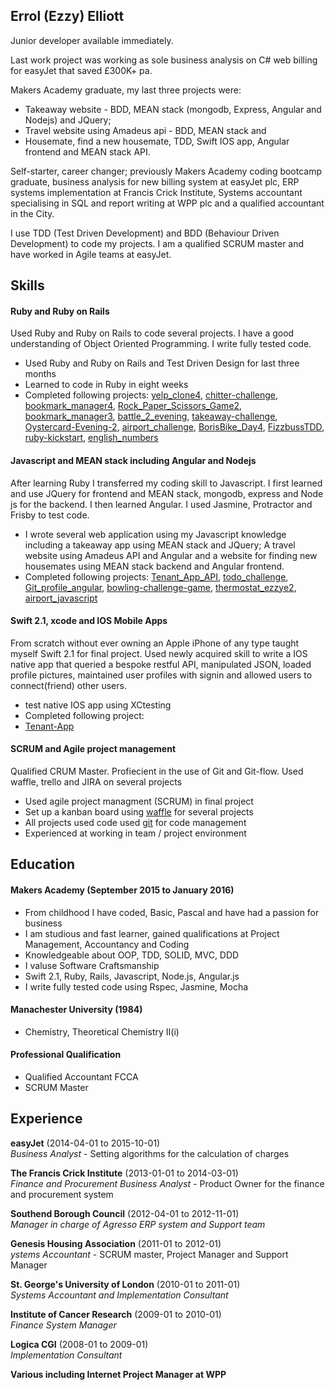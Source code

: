 ## Errol (Ezzy) Elliott

Junior developer available immediately.

Last work project was working as sole business analysis on C# web billing for easyJet that saved £300K+ pa.

Makers Academy graduate, my last three projects were: 
- Takeaway website - BDD, MEAN stack (mongodb, Express, Angular and Nodejs) and JQuery; 
- Travel website using Amadeus api - BDD, MEAN stack and 
- Housemate, find a new housemate, TDD, Swift IOS app, Angular frontend and MEAN stack API. 

Self-starter, career changer; previously Makers Academy coding bootcamp graduate, business analysis for new billing system at easyJet plc, ERP systems implementation at Francis Crick Institute, Systems accountant specialising in SQL and report writing at WPP plc and a qualified accountant in the City.

I use TDD (Test Driven Development) and BDD (Behaviour Driven Development) to code my projects.  I am a qualified SCRUM master and have worked in Agile teams at easyJet. 


## Skills

#### Ruby and Ruby on Rails

Used Ruby and Ruby on Rails to code several projects.  I have a good understanding of Object Oriented Programming.  I write fully tested code.
- Used Ruby and Ruby on Rails and Test Driven Design for last three months
- Learned to code in Ruby in eight weeks
- Completed following projects:
[yelp_clone4](https://github.com/ezzye/yelp_clone4), 
[chitter-challenge](https://github.com/ezzye/chitter-challenge), 
[bookmark_manager4](https://github.com/ezzye/bookmark_manager4), 
[Rock_Paper_Scissors_Game2](https://github.com/ezzye/Rock_Paper_Scissors_Game2), 
[bookmark_manager3](https://github.com/ezzye/bookmark_manager3), 
[battle_2_evening](https://github.com/ezzye/battle_2_evening), 
[takeaway-challenge](https://github.com/ezzye/takeaway-challenge), 
[Oystercard-Evening-2](https://github.com/ezzye/Oystercard-Evening-2), 
[airport_challenge](https://github.com/ezzye/airport_challenge), 
[BorisBike_Day4](https://github.com/ezzye/BorisBike_Day4), 
[FizzbussTDD](https://github.com/ezzye/FizzbussTDD), 
[ruby-kickstart](https://github.com/ezzye/ruby-kickstart), 
[english_numbers](https://github.com/ezzye/english_numbers)

  


#### Javascript and MEAN stack including Angular and Nodejs

After learning Ruby I transferred my coding skill to Javascript. I first learned and use JQuery for frontend and MEAN stack, mongodb, express and Node js for the backend.  I then learned Angular. I used Jasmine, Protractor and Frisby to test code.

- I wrote several web application using my Javascript knowledge including a takeaway app using MEAN stack and JQuery; A travel website using Amadeus API and Angular and a website for finding new housemates using MEAN stack backend and Angular frontend.
- Completed following projects:
[Tenant_App_API](https://github.com/ezzye/Tenant_App_API), 
[todo_challenge](https://github.com/ezzye/todo_challenge), 
[Git_profile_angular](https://github.com/ezzye/Git_profile_angular), 
[bowling-challenge-game](https://github.com/ezzye/bowling-challenge-game), 
[thermostat_ezzye2](https://github.com/ezzye/thermostat_ezzye2), 
[airport_javascript](https://github.com/ezzye/airport_javascript)

#### Swift 2.1, xcode and IOS Mobile Apps

From scratch without ever owning an Apple iPhone of any type taught myself Swift 2.1 for final project.  Used newly acquired skill to write a IOS native app that queried a bespoke restful API, manipulated JSON, loaded profile pictures, maintained user profiles with signin and allowed users to connect(friend) other users.

- test native IOS app using XCtesting
- Completed following project:
- [Tenant-App](https://github.com/ezzye/Tenant-App)


#### SCRUM and Agile project management

Qualified CRUM Master.  Profiecient in the use of Git and Git-flow.  Used waffle, trello and JIRA on several projects

- Used agile project managment (SCRUM) in final project
- Set up a kanban board using [waffle](https://waffle.io/) for several projects
- All projects used code used [git](https://github.com/ezzye) for code management
- Experienced at working in team / project environment

## Education

#### Makers Academy (September 2015 to January 2016)

- From childhood I have coded, Basic, Pascal and have had a passion for business
- I am studious and fast learner, gained qualifications at Project Management, Accountancy and Coding
- Knowledgeable about OOP, TDD, SOLID, MVC, DDD
- I valuse Software Craftsmanship
- Swift 2.1, Ruby, Rails, Javascript, Node.js, Angular.js
- I write fully tested code using Rspec, Jasmine, Mocha

#### Manachester University (1984)

- Chemistry, Theoretical Chemistry II(i)


#### Professional Qualification

- Qualified Accountant FCCA
- SCRUM Master

## Experience

**easyJet** (2014-04-01 to 2015-10-01)    
*Business Analyst* - Setting algorithms for the calculation of charges

**The Francis Crick Institute** (2013-01-01 to 2014-03-01)   
*Finance and Procurement Business Analyst* - Product Owner for the finance and procurement system

**Southend Borough Council** (2012-04-01 to 2012-11-01)    
*Manager in charge of Agresso ERP system and Support team*

**Genesis Housing Association** (2011-01 to 2012-01)   
*ystems Accountant* - SCRUM master, Project Manager and Support Manager

**St. George's University of London** (2010-01 to 2011-01)    
*Systems Accountant and Implementation Consultant*

**Institute of Cancer Research** (2009-01 to 2010-01)   
*Finance System Manager*

**Logica CGI** (2008-01 to 2009-01)    
*Implementation Consultant*  

**Various including Internet Project Manager at WPP**   

